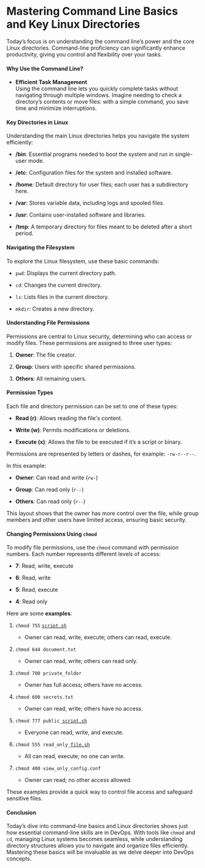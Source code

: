 #  Mastering Command Line Basics and Key Linux Directories

Today’s focus is on understanding the command line’s power and the core Linux directories. Command-line proficiency can significantly enhance productivity, giving you control and flexibility over your tasks.

#### **Why Use the Command Line?**

-   **Efficient Task Management**  
    Using the command line lets you quickly complete tasks without navigating through multiple windows. Imagine needing to check a directory’s contents or move files: with a simple command, you save time and minimize interruptions.
    

#### **Key Directories in Linux**

Understanding the main Linux directories helps you navigate the system efficiently:

-   **/bin**: Essential programs needed to boot the system and run in single-user mode.
    
-   **/etc**: Configuration files for the system and installed software.
    
-   **/home**: Default directory for user files; each user has a subdirectory here.
    
-   **/var**: Stores variable data, including logs and spooled files.
    
-   **/usr**: Contains user-installed software and libraries.
    
-   **/tmp**: A temporary directory for files meant to be deleted after a short period.
    

#### **Navigating the Filesystem**

To explore the Linux filesystem, use these basic commands:

-   `pwd`: Displays the current directory path.
    
-   `cd`: Changes the current directory.
    
-   `ls`: Lists files in the current directory.
    
-   `mkdir`: Creates a new directory.
    

#### **Understanding File Permissions**

Permissions are central to Linux security, determining who can access or modify files. These permissions are assigned to three user types:

1.  **Owner**: The file creator.
    
2.  **Group**: Users with specific shared permissions.
    
3.  **Others**: All remaining users.
    

#### **Permission Types**

Each file and directory permission can be set to one of these types:

-   **Read (r)**: Allows reading the file's content.
    
-   **Write (w)**: Permits modifications or deletions.
    
-   **Execute (x)**: Allows the file to be executed if it’s a script or binary.
    

Permissions are represented by letters or dashes, for example: `-rw-r--r--`.

In this example:

-   **Owner**: Can read and write (`rw-`)
    
-   **Group**: Can read only (`r--`)
    
-   **Others**: Can read only (`r--`)
    

This layout shows that the owner has more control over the file, while group members and other users have limited access, ensuring basic security.

#### **Changing Permissions Using** `chmod`

To modify file permissions, use the `chmod` command with permission numbers. Each number represents different levels of access:

-   **7**: Read, write, execute
    
-   **6**: Read, write
    
-   **5**: Read, execute
    
-   **4**: Read only
    

Here are some **examples**:

1.  `chmod 755` [`script.sh`](http://script.sh)
    
    -   Owner can read, write, execute; others can read, execute.
        
2.  `chmod 644 document.txt`
    
    -   Owner can read, write; others can read only.
        
3.  `chmod 700 private_folder`
    
    -   Owner has full access; others have no access.
        
4.  `chmod 600 secrets.txt`
    
    -   Owner can read, write; others have no access.
        
5.  `chmod 777 public_`[`script.sh`](http://script.sh)
    
    -   Everyone can read, write, and execute.
        
6.  `chmod 555 read_only_`[`file.sh`](http://file.sh)
    
    -   All can read, execute; no one can write.
        
7.  `chmod 400 view_only_config.conf`
    
    -   Owner can read; no other access allowed.
        

These examples provide a quick way to control file access and safeguard sensitive files.

#### **Conclusion**

Today’s dive into command-line basics and Linux directories shows just how essential command-line skills are in DevOps. With tools like `chmod` and `cd`, managing Linux systems becomes seamless, while understanding directory structures allows you to navigate and organize files efficiently. Mastering these basics will be invaluable as we delve deeper into DevOps concepts.
